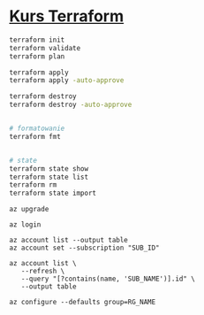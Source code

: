 # [Kurs Terraform](https://portal.szkolachmury.pl/products/terraform-praktyczny-kurs-iac)


```bash
terraform init
terraform validate
terraform plan

terraform apply
terraform apply -auto-approve

terraform destroy 
terraform destroy -auto-approve


# formatowanie
terraform fmt


# state
terraform state show
terraform state list
terraform rm
terraform state import
```

```
az upgrade

az login

az account list --output table
az account set --subscription "SUB_ID"

az account list \
   --refresh \
   --query "[?contains(name, 'SUB_NAME')].id" \
   --output table

az configure --defaults group=RG_NAME
```